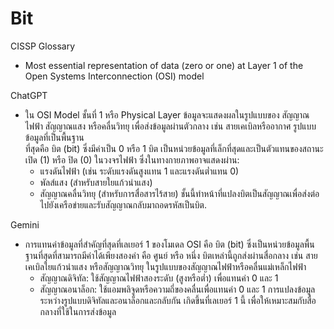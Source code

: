 # Bit

CISSP Glossary

- Most essential representation of data (zero or one) at Layer 1 of the Open Systems Interconnection (OSI) model

ChatGPT
- ใน OSI Model ชั้นที่ 1 หรือ Physical Layer ข้อมูลจะแสดงผลในรูปแบบของ สัญญาณไฟฟ้า สัญญาณแสง หรือคลื่นวิทยุ เพื่อส่งข้อมูลผ่านตัวกลาง เช่น สายเคเบิลหรืออากาศ รูปแบบข้อมูลที่เป็นพื้นฐาน  
  ที่สุดคือ บิต (bit) ซึ่งมีค่าเป็น 0 หรือ 1
  บิต เป็นหน่วยข้อมูลที่เล็กที่สุดและเป็นตัวแทนของสถานะ เปิด (1) หรือ ปิด (0) ในวงจรไฟฟ้า ซึ่งในทางกายภาพอาจแสดงผ่าน:
  - แรงดันไฟฟ้า (เช่น ระดับแรงดันสูงแทน 1 และแรงดันต่ำแทน 0)
  - พัลส์แสง (สำหรับสายใยแก้วนำแสง)
  - สัญญาณคลื่นวิทยุ (สำหรับการสื่อสารไร้สาย)
  ชั้นนี้ทำหน้าที่แปลงบิตเป็นสัญญาณเพื่อส่งต่อไปยังเครือข่ายและรับสัญญาณกลับมาถอดรหัสเป็นบิต.

Gemini
- การแทนค่าข้อมูลที่สำคัญที่สุดที่เลเยอร์ 1 ของโมเดล OSI คือ บิต (bit) ซึ่งเป็นหน่วยข้อมูลพื้นฐานที่สุดที่สามารถมีค่าได้เพียงสองค่า คือ ศูนย์ หรือ หนึ่ง
  บิตเหล่านี้ถูกส่งผ่านสื่อกลาง เช่น สายเคเบิลใยแก้วนำแสง หรือสัญญาณวิทยุ ในรูปแบบของสัญญาณไฟฟ้าหรือคลื่นแม่เหล็กไฟฟ้า
  - สัญญาณดิจิทัล: ใช้สัญญาณไฟฟ้าสองระดับ (สูงหรือต่ำ) เพื่อแทนค่า 0 และ 1
  - สัญญาณอนาล็อก: ใช้แอมพลิจูดหรือความถี่ของคลื่นเพื่อแทนค่า 0 และ 1
  การแปลงข้อมูลระหว่างรูปแบบดิจิทัลและอนาล็อกและกลับกัน เกิดขึ้นที่เลเยอร์ 1 นี้ เพื่อให้เหมาะสมกับสื่อกลางที่ใช้ในการส่งข้อมูล
